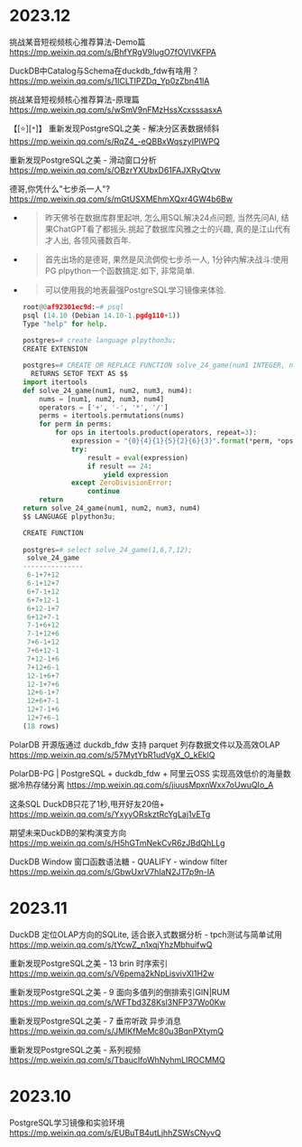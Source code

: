 
# 2023.12

挑战某音短视频核心推荐算法-Demo篇 https://mp.weixin.qq.com/s/BhfYRgV9IugO7fOVIVKFPA

DuckDB中Catalog与Schema在duckdb_fdw有啥用？ https://mp.weixin.qq.com/s/1ICLTIPZDq_Yp0zZbn41lA

挑战某音短视频核心推荐算法-原理篇 https://mp.weixin.qq.com/s/wSmV9nFMzHssXcxsssasxA

【[:star:][`*`]】 重新发现PostgreSQL之美 - 解决分区表数据倾斜 https://mp.weixin.qq.com/s/RqZ4_-eQBBxWqszyIPlWPQ

重新发现PostgreSQL之美 - 滑动窗口分析 https://mp.weixin.qq.com/s/OBzrYXUbxD61FAJXRyQtvw

德哥,你凭什么"七步杀一人"? https://mp.weixin.qq.com/s/mGtUSXMEhmXQxr4GW4b6Bw
- > 昨天佛爷在数据库群里起哄, 怎么用SQL解决24点问题, 当然先问AI, 结果ChatGPT看了都摇头.挑起了数据库风雅之士的兴趣, 真的是江山代有才人出, 各领风骚数百年.
- > 首先出场的是德哥, 果然是风流倜傥七步杀一人, 1分钟内解决战斗:使用PG plpython一个函数搞定.如下, 非常简单.
- > 可以使用我的地表最强PostgreSQL学习镜像来体验.
  ```py
  root@0af92301ec9d:~# psql  
  psql (14.10 (Debian 14.10-1.pgdg110+1))  
  Type "help" for help.  
    
  postgres=# create language plpython3u;  
  CREATE EXTENSION  

  postgres=# CREATE OR REPLACE FUNCTION solve_24_game(num1 INTEGER, num2 INTEGER, num3 INTEGER, num4 INTEGER)  
    RETURNS SETOF TEXT AS $$  
  import itertools  
  def solve_24_game(num1, num2, num3, num4):  
      nums = [num1, num2, num3, num4]  
      operators = ['+', '-', '*', '/']  
      perms = itertools.permutations(nums)  
      for perm in perms:  
          for ops in itertools.product(operators, repeat=3):  
              expression = "{0}{4}{1}{5}{2}{6}{3}".format(*perm, *ops)  
              try:  
                  result = eval(expression)  
                  if result == 24:  
                      yield expression  
              except ZeroDivisionError:  
                  continue  
      return
  return solve_24_game(num1, num2, num3, num4)  
  $$ LANGUAGE plpython3u;  

  CREATE FUNCTION  
      
  postgres=# select solve_24_game(1,6,7,12);  
   solve_24_game   
  ---------------  
   6-1+7+12  
   6-1+12+7  
   6+7-1+12  
   6+7+12-1  
   6+12-1+7  
   6+12+7-1  
   7-1+6+12  
   7-1+12+6  
   7+6-1+12  
   7+6+12-1  
   7+12-1+6  
   7+12+6-1  
   12-1+6+7  
   12-1+7+6  
   12+6-1+7  
   12+6+7-1  
   12+7-1+6  
   12+7+6-1  
  (18 rows)
  ```

PolarDB 开源版通过 duckdb_fdw 支持 parquet 列存数据文件以及高效OLAP https://mp.weixin.qq.com/s/57MytYbR1udVgX_O_kEklQ

PolarDB-PG | PostgreSQL + duckdb_fdw + 阿里云OSS 实现高效低价的海量数据冷热存储分离 https://mp.weixin.qq.com/s/jiuusMpxnWxx7oUwuQIo_A

这条SQL DuckDB只花了1秒,甩开好友20倍+ https://mp.weixin.qq.com/s/YxyyORskztRcYgLaj1vETg

期望未来DuckDB的架构演变方向 https://mp.weixin.qq.com/s/H5hGTmNekCvR6zJBdQhLLg

DuckDB Window 窗口函数语法糖 - QUALIFY - window filter https://mp.weixin.qq.com/s/GbwUxrV7hIaN2JT7p9n-lA

# 2023.11

DuckDB 定位OLAP方向的SQLite, 适合嵌入式数据分析 - tpch测试与简单试用 https://mp.weixin.qq.com/s/tYcwZ_n1xqjYhzMbhuifwQ

重新发现PostgreSQL之美 - 13 brin 时序索引 https://mp.weixin.qq.com/s/V6pema2kNpLisvivXl1H2w

重新发现PostgreSQL之美 - 9 面向多值列的倒排索引GIN|RUM https://mp.weixin.qq.com/s/WFTbd3Z8Ksl3NFP37Wo0Kw

重新发现PostgreSQL之美 - 7 垂帘听政 异步消息 https://mp.weixin.qq.com/s/JMIKfMeMc80u3BqnPXtymQ

重新发现PostgreSQL之美 - 系列视频 https://mp.weixin.qq.com/s/TbaucIfoWhNyhmLIROCMMQ

# 2023.10

PostgreSQL学习镜像和实验环境 https://mp.weixin.qq.com/s/EUBuTB4utLjhhZSWsCNyvQ
